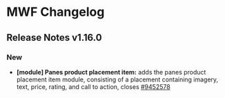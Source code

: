 # MWF Changelog
## Release Notes v1.16.0
### New
* **[module] Panes product placement item:** adds the panes product placement item module, consisting of a placement containing imagery, text, price, rating, and call to action, closes [#9452578](https://microsoft.visualstudio.com/DefaultCollection/OSGS/_workitems?id=9452578)

